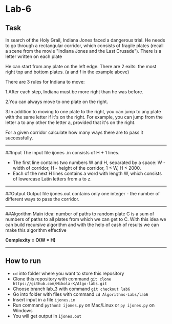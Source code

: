 # Lab-6

## Task
In search of the Holy Grail, Indiana Jones faced a dangerous trial.
He needs to go through a rectangular corridor, which consists of fragile plates
(recall a scene from the movie "Indiana Jones and the Last Crusade"). 
There is a letter written on each plate

He can start from any plate on the left edge. There are 2 exits: the most right
top and bottom plates. (a and f in the example above)

There are 3 rules for Indiana to move:

1.After each step, Indiana must be more right than he was before.

2.You can always move to one plate on the right.

3.In addition to moving to one plate to the right, you can jump to any plate
with the same letter if it's on the right. For example, you can jump from the letter a 
to any other the letter a, provided that it's on the right. 

For a given corridor calculate how many ways there are to pass it successfully.

---

##Input
  The input file ijones .in consists of H + 1 lines.
  + The first line contains two numbers W and H, separated by a space: W - width of corridor, 
  H - height of the corridor, 1 ≤ W, H ≤ 2000.
  + Each of the next H lines contains a word with length W, which consists of lowercase Latin letters from a to z.

---

##Output
Output file ijones.out contains only one integer - the number of different ways to pass the corridor.

---

##Algorithm
  Main idea: number of paths to random plate C is a sum of numbers of paths to all plates from which we can get to C.
  With this idea we can build recursive algorithm and with the help of cash of results we can make this algorithm effective 

<b>Complexity = O(W * H)</b>

---

## How to run
  + `cd` into folder where you want to store this repository
  + Clone this repository with command `git clone https://github.com/Mikola-K/Algo-labs.git`
  + Choose branch lab_3 with command `git checkout lab6`
  + Go into folder with files with command `cd Algorithms-Labs/lab6`
  + Insert input in a file `ijones.in`
  + Run command `python3 ijones.py` on Mac/Linux or `py ijones.py` on Windows
  + You will get output in `ijones.out`
